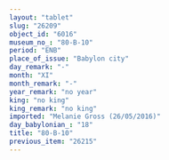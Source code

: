 ```yaml
---
layout: "tablet"
slug: "26209"
object_id: "6016"
museum_no_: "80-B-10"
period: "ENB"
place_of_issue: "Babylon city"
day_remark: "-"
month: "XI"
month_remark: "-"
year_remark: "no year"
king: "no king"
king_remark: "no king"
imported: "Melanie Gross (26/05/2016)"
day_babylonian_: "18"
title: "80-B-10"
previous_item: "26215"
---
```

